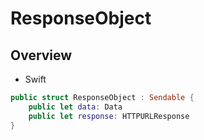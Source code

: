# ResponseObject

## Overview

* Swift
```swift
public struct ResponseObject : Sendable {
    public let data: Data
    public let response: HTTPURLResponse
}
```
